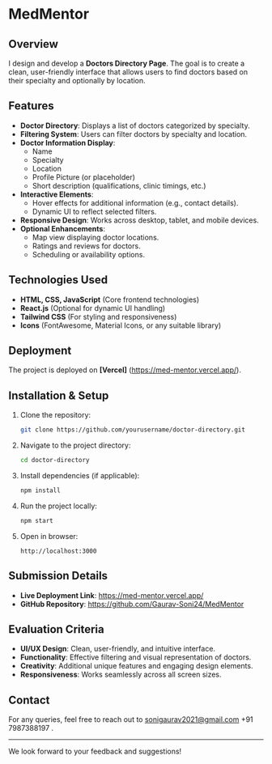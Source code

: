 # MedMentor

## Overview
I design and develop a **Doctors Directory Page**. The goal is to create a clean, user-friendly interface that allows users to find doctors based on their specialty and optionally by location.

## Features
- **Doctor Directory**: Displays a list of doctors categorized by specialty.
- **Filtering System**: Users can filter doctors by specialty and location.
- **Doctor Information Display**:
  - Name
  - Specialty
  - Location
  - Profile Picture (or placeholder)
  - Short description (qualifications, clinic timings, etc.)
- **Interactive Elements**:
  - Hover effects for additional information (e.g., contact details).
  - Dynamic UI to reflect selected filters.
- **Responsive Design**: Works across desktop, tablet, and mobile devices.
- **Optional Enhancements**:
  - Map view displaying doctor locations.
  - Ratings and reviews for doctors.
  - Scheduling or availability options.

## Technologies Used
- **HTML, CSS, JavaScript** (Core frontend technologies)
- **React.js** (Optional for dynamic UI handling)
- **Tailwind CSS** (For styling and responsiveness)
- **Icons** (FontAwesome, Material Icons, or any suitable library)

## Deployment
The project is deployed on **[Vercel]** (https://med-mentor.vercel.app/).

## Installation & Setup
1. Clone the repository:
   ```sh
   git clone https://github.com/yourusername/doctor-directory.git
   ```
2. Navigate to the project directory:
   ```sh
   cd doctor-directory
   ```
3. Install dependencies (if applicable):
   ```sh
   npm install
   ```
4. Run the project locally:
   ```sh
   npm start
   ```
5. Open in browser:
   ```
   http://localhost:3000
   ```

## Submission Details
- **Live Deployment Link**: https://med-mentor.vercel.app/
- **GitHub Repository**: https://github.com/Gaurav-Soni24/MedMentor

## Evaluation Criteria
- **UI/UX Design**: Clean, user-friendly, and intuitive interface.
- **Functionality**: Effective filtering and visual representation of doctors.
- **Creativity**: Additional unique features and engaging design elements.
- **Responsiveness**: Works seamlessly across all screen sizes.

## Contact
For any queries, feel free to reach out to sonigaurav2021@gmail.com +91 7987388197 .

---
We look forward to your feedback and suggestions!